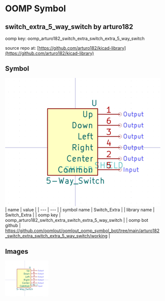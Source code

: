 # OOMP Symbol  
## switch_extra_5_way_switch  by arturo182  
  
oomp key: oomp_arturo182_switch_extra_switch_extra_5_way_switch  
  
source repo at: [https://github.com/arturo182/kicad-library](https://github.com/arturo182/kicad-library)  
## Symbol  
  
[![working.png](working_600.png)](working.png)  
| name | value | 
| --- | --- | 
| symbol name | Switch_Extra | 
| library name | Switch_Extra | 
| oomp key | oomp_arturo182_switch_extra_switch_extra_5_way_switch | 
| oomp bot github | https://github.com/oomlout/oomlout_oomp_symbol_bot/tree/main/arturo182_switch_extra_switch_extra_5_way_switch/working | 
## Images  
  
[![working.png](working_140.png)](working.png)  
